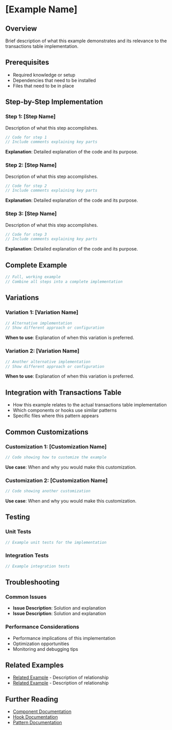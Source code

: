 # [Example Name]

## Overview

Brief description of what this example demonstrates and its relevance to the transactions table implementation.

## Prerequisites

- Required knowledge or setup
- Dependencies that need to be installed
- Files that need to be in place

## Step-by-Step Implementation

### Step 1: [Step Name]

Description of what this step accomplishes.

```typescript
// Code for step 1
// Include comments explaining key parts
```

**Explanation**: Detailed explanation of the code and its purpose.

### Step 2: [Step Name]

Description of what this step accomplishes.

```typescript
// Code for step 2
// Include comments explaining key parts
```

**Explanation**: Detailed explanation of the code and its purpose.

### Step 3: [Step Name]

Description of what this step accomplishes.

```typescript
// Code for step 3
// Include comments explaining key parts
```

**Explanation**: Detailed explanation of the code and its purpose.

## Complete Example

```typescript
// Full, working example
// Combine all steps into a complete implementation
```

## Variations

### Variation 1: [Variation Name]

```typescript
// Alternative implementation
// Show different approach or configuration
```

**When to use**: Explanation of when this variation is preferred.

### Variation 2: [Variation Name]

```typescript
// Another alternative implementation
// Show different approach or configuration
```

**When to use**: Explanation of when this variation is preferred.

## Integration with Transactions Table

- How this example relates to the actual transactions table implementation
- Which components or hooks use similar patterns
- Specific files where this pattern appears

## Common Customizations

### Customization 1: [Customization Name]

```typescript
// Code showing how to customize the example
```

**Use case**: When and why you would make this customization.

### Customization 2: [Customization Name]

```typescript
// Code showing another customization
```

**Use case**: When and why you would make this customization.

## Testing

### Unit Tests

```typescript
// Example unit tests for the implementation
```

### Integration Tests

```typescript
// Example integration tests
```

## Troubleshooting

### Common Issues

- **Issue Description**: Solution and explanation
- **Issue Description**: Solution and explanation

### Performance Considerations

- Performance implications of this implementation
- Optimization opportunities
- Monitoring and debugging tips

## Related Examples

- [Related Example](./related-example.md) - Description of relationship
- [Related Example](./related-example.md) - Description of relationship

## Further Reading

- [Component Documentation](../components/related-component.md)
- [Hook Documentation](../hooks/related-hook.md)
- [Pattern Documentation](../patterns/related-pattern.md)
